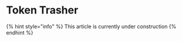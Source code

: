# Token Trasher&#x20;

{% hint style="info" %}
This article is currently under construction
{% endhint %}
